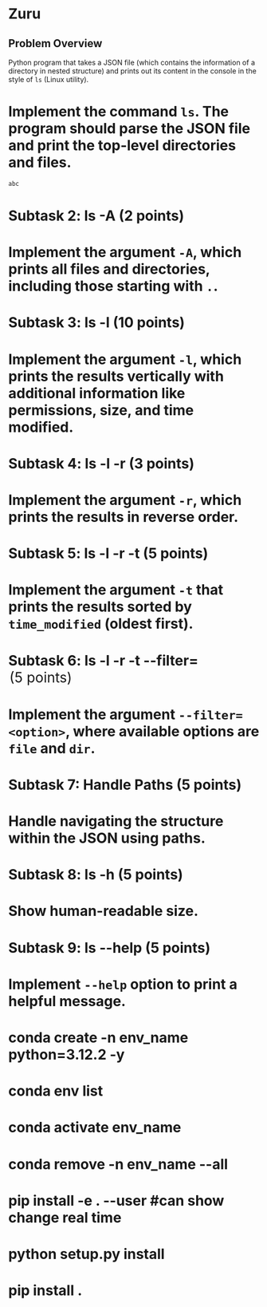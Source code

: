 # Zuru

## Problem Overview
Python program that takes a JSON file (which contains the information of a directory in nested structure) and prints out its content in the console in the style of `ls` (Linux utility).

# Implement the command `ls`. The program should parse the JSON file and print the top-level directories and files.
```bash
abc
```

# Subtask 2: ls -A (2 points)
# Implement the argument `-A`, which prints all files and directories, including those starting with `.`.

# Subtask 3: ls -l (10 points)
# Implement the argument `-l`, which prints the results vertically with additional information like permissions, size, and time modified.

# Subtask 4: ls -l -r (3 points)
# Implement the argument `-r`, which prints the results in reverse order.

# Subtask 5: ls -l -r -t (5 points)
# Implement the argument `-t` that prints the results sorted by `time_modified` (oldest first).

# Subtask 6: ls -l -r -t --filter=<option> (5 points)
# Implement the argument `--filter=<option>`, where available options are `file` and `dir`.

# Subtask 7: Handle Paths (5 points)
# Handle navigating the structure within the JSON using paths.

# Subtask 8: ls -h (5 points)
# Show human-readable size.

# Subtask 9: ls --help (5 points)
# Implement `--help` option to print a helpful message.



# conda create -n env_name python=3.12.2 -y
# conda env list
# conda activate env_name
# conda remove -n env_name --all
# pip install -e . --user #can show change real time
# python setup.py install
# pip install .